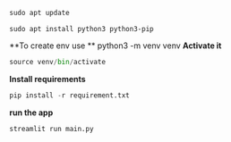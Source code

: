 
```python
sudo apt update
```
```console
sudo apt install python3 python3-pip
```
**To create env use **
python3 -m venv venv
**Activate it**
```python
source venv/bin/activate
```
**Install requirements**
```python
pip install -r requirement.txt
```
**run the app**
```console
streamlit run main.py
```
